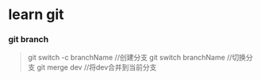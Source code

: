 # learn git

### git branch
> git switch -c branchName  //创建分支
> git switch branchName     //切换分支
> git merge dev  //将dev合并到当前分支


